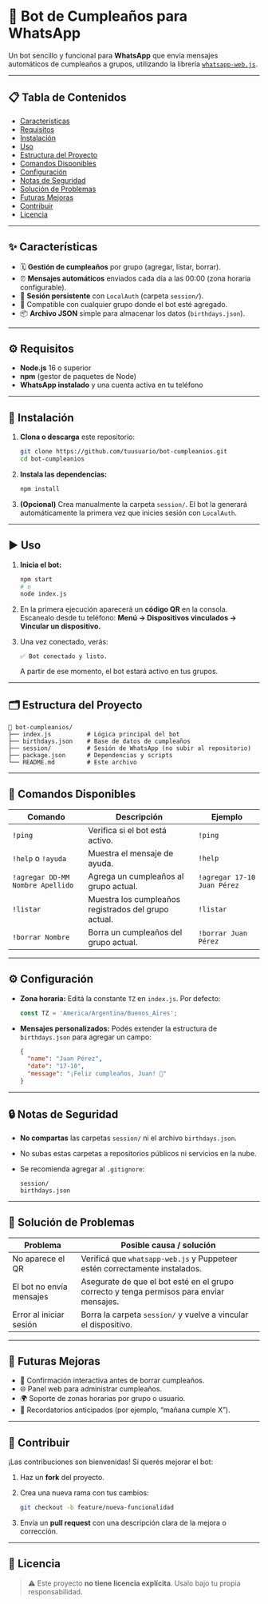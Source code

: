 # 🎂 Bot de Cumpleaños para WhatsApp

Un bot sencillo y funcional para **WhatsApp** que envía mensajes automáticos de cumpleaños a grupos, utilizando la librería [`whatsapp-web.js`](https://github.com/pedroslopez/whatsapp-web.js).

---

## 📋 Tabla de Contenidos

* [Características](#-características)
* [Requisitos](#-requisitos)
* [Instalación](#-instalación)
* [Uso](#-uso)
* [Estructura del Proyecto](#-estructura-del-proyecto)
* [Comandos Disponibles](#-comandos-disponibles)
* [Configuración](#-configuración)
* [Notas de Seguridad](#-notas-de-seguridad)
* [Solución de Problemas](#-solución-de-problemas)
* [Futuras Mejoras](#-futuras-mejoras)
* [Contribuir](#-contribuir)
* [Licencia](#-licencia)

---

## ✨ Características

* 🗓️ **Gestión de cumpleaños** por grupo (agregar, listar, borrar).
* ⏰ **Mensajes automáticos** enviados cada día a las 00:00 (zona horaria configurable).
* 💾 **Sesión persistente** con `LocalAuth` (carpeta `session/`).
* 🧩 Compatible con cualquier grupo donde el bot esté agregado.
* 📦 **Archivo JSON** simple para almacenar los datos (`birthdays.json`).

---

## ⚙️ Requisitos

* **Node.js** 16 o superior
* **npm** (gestor de paquetes de Node)
* **WhatsApp instalado** y una cuenta activa en tu teléfono

---

## 🚀 Instalación

1. **Clona o descarga** este repositorio:

   ```bash
   git clone https://github.com/tuusuario/bot-cumpleanios.git
   cd bot-cumpleanios
   ```

2. **Instala las dependencias:**

   ```bash
   npm install
   ```

3. **(Opcional)** Crea manualmente la carpeta `session/`.
   El bot la generará automáticamente la primera vez que inicies sesión con `LocalAuth`.

---

## ▶️ Uso

1. **Inicia el bot:**

   ```bash
   npm start
   # o
   node index.js
   ```

2. En la primera ejecución aparecerá un **código QR** en la consola.
   Escanealo desde tu teléfono:
   **Menú → Dispositivos vinculados → Vincular un dispositivo.**

3. Una vez conectado, verás:

   ```
   ✅ Bot conectado y listo.
   ```

   A partir de ese momento, el bot estará activo en tus grupos.

---

## 🗂️ Estructura del Proyecto

```
📁 bot-cumpleanios/
├── index.js          # Lógica principal del bot
├── birthdays.json    # Base de datos de cumpleaños
├── session/          # Sesión de WhatsApp (no subir al repositorio)
├── package.json      # Dependencias y scripts
└── README.md         # Este archivo
```

---

## 💬 Comandos Disponibles

| Comando                          | Descripción                                          | Ejemplo                     |
| -------------------------------- | ---------------------------------------------------- | --------------------------- |
| `!ping`                          | Verifica si el bot está activo.                      | `!ping`                     |
| `!help` o `!ayuda`               | Muestra el mensaje de ayuda.                         | `!help`                     |
| `!agregar DD-MM Nombre Apellido` | Agrega un cumpleaños al grupo actual.                | `!agregar 17-10 Juan Pérez` |
| `!listar`                        | Muestra los cumpleaños registrados del grupo actual. | `!listar`                   |
| `!borrar Nombre`                 | Borra un cumpleaños del grupo actual.                | `!borrar Juan Pérez`        |

---

## ⚙️ Configuración

* **Zona horaria:**
  Editá la constante `TZ` en `index.js`.
  Por defecto:

  ```js
  const TZ = 'America/Argentina/Buenos_Aires';
  ```

* **Mensajes personalizados:**
  Podés extender la estructura de `birthdays.json` para agregar un campo:

  ```json
  {
    "name": "Juan Pérez",
    "date": "17-10",
    "message": "¡Feliz cumpleaños, Juan! 🎉"
  }
  ```

---

## 🔒 Notas de Seguridad

* **No compartas** las carpetas `session/` ni el archivo `birthdays.json`.
* No subas estas carpetas a repositorios públicos ni servicios en la nube.
* Se recomienda agregar al `.gitignore`:

  ```
  session/
  birthdays.json
  ```

---

## 🧩 Solución de Problemas

| Problema                 | Posible causa / solución                                                                 |
| ------------------------ | ---------------------------------------------------------------------------------------- |
| No aparece el QR         | Verificá que `whatsapp-web.js` y Puppeteer estén correctamente instalados.               |
| El bot no envía mensajes | Asegurate de que el bot esté en el grupo correcto y tenga permisos para enviar mensajes. |
| Error al iniciar sesión  | Borra la carpeta `session/` y vuelve a vincular el dispositivo.                          |

---

## 🚧 Futuras Mejoras

* 🔐 Confirmación interactiva antes de borrar cumpleaños.
* 🌐 Panel web para administrar cumpleaños.
* 🌍 Soporte de zonas horarias por grupo o usuario.
* 🧠 Recordatorios anticipados (por ejemplo, “mañana cumple X”).

---

## 🤝 Contribuir

¡Las contribuciones son bienvenidas!
Si querés mejorar el bot:

1. Haz un **fork** del proyecto.
2. Crea una nueva rama con tus cambios:

   ```bash
   git checkout -b feature/nueva-funcionalidad
   ```
3. Envía un **pull request** con una descripción clara de la mejora o corrección.

---

## 📜 Licencia

> ⚠️ Este proyecto **no tiene licencia explícita**.
> Usalo bajo tu propia responsabilidad. 
